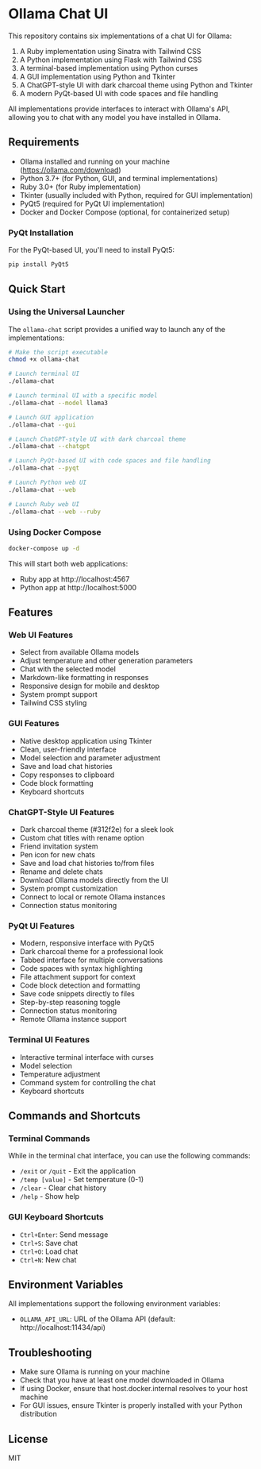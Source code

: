 # Ollama Chat UI

This repository contains six implementations of a chat UI for Ollama:

1. A Ruby implementation using Sinatra with Tailwind CSS
2. A Python implementation using Flask with Tailwind CSS
3. A terminal-based implementation using Python curses
4. A GUI implementation using Python and Tkinter
5. A ChatGPT-style UI with dark charcoal theme using Python and Tkinter
6. A modern PyQt-based UI with code spaces and file handling

All implementations provide interfaces to interact with Ollama's API, allowing you to chat with any model you have installed in Ollama.

## Requirements

- Ollama installed and running on your machine (https://ollama.com/download)
- Python 3.7+ (for Python, GUI, and terminal implementations)
- Ruby 3.0+ (for Ruby implementation)
- Tkinter (usually included with Python, required for GUI implementation)
- PyQt5 (required for PyQt UI implementation)
- Docker and Docker Compose (optional, for containerized setup)

### PyQt Installation

For the PyQt-based UI, you'll need to install PyQt5:

```bash
pip install PyQt5
```

## Quick Start

### Using the Universal Launcher

The `ollama-chat` script provides a unified way to launch any of the implementations:

```bash
# Make the script executable
chmod +x ollama-chat

# Launch terminal UI
./ollama-chat

# Launch terminal UI with a specific model
./ollama-chat --model llama3

# Launch GUI application
./ollama-chat --gui

# Launch ChatGPT-style UI with dark charcoal theme
./ollama-chat --chatgpt

# Launch PyQt-based UI with code spaces and file handling
./ollama-chat --pyqt

# Launch Python web UI
./ollama-chat --web

# Launch Ruby web UI
./ollama-chat --web --ruby
```

### Using Docker Compose

```bash
docker-compose up -d
```

This will start both web applications:
- Ruby app at http://localhost:4567
- Python app at http://localhost:5000

## Features

### Web UI Features
- Select from available Ollama models
- Adjust temperature and other generation parameters
- Chat with the selected model
- Markdown-like formatting in responses
- Responsive design for mobile and desktop
- System prompt support
- Tailwind CSS styling

### GUI Features
- Native desktop application using Tkinter
- Clean, user-friendly interface
- Model selection and parameter adjustment
- Save and load chat histories
- Copy responses to clipboard
- Code block formatting
- Keyboard shortcuts

### ChatGPT-Style UI Features
- Dark charcoal theme (#312f2e) for a sleek look
- Custom chat titles with rename option
- Friend invitation system
- Pen icon for new chats
- Save and load chat histories to/from files
- Rename and delete chats
- Download Ollama models directly from the UI
- System prompt customization
- Connect to local or remote Ollama instances
- Connection status monitoring

### PyQt UI Features
- Modern, responsive interface with PyQt5
- Dark charcoal theme for a professional look
- Tabbed interface for multiple conversations
- Code spaces with syntax highlighting
- File attachment support for context
- Code block detection and formatting
- Save code snippets directly to files
- Step-by-step reasoning toggle
- Connection status monitoring
- Remote Ollama instance support

### Terminal UI Features
- Interactive terminal interface with curses
- Model selection
- Temperature adjustment
- Command system for controlling the chat
- Keyboard shortcuts

## Commands and Shortcuts

### Terminal Commands
While in the terminal chat interface, you can use the following commands:
- `/exit` or `/quit` - Exit the application
- `/temp [value]` - Set temperature (0-1)
- `/clear` - Clear chat history
- `/help` - Show help

### GUI Keyboard Shortcuts
- `Ctrl+Enter`: Send message
- `Ctrl+S`: Save chat
- `Ctrl+O`: Load chat
- `Ctrl+N`: New chat

## Environment Variables

All implementations support the following environment variables:

- `OLLAMA_API_URL`: URL of the Ollama API (default: http://localhost:11434/api)

## Troubleshooting

- Make sure Ollama is running on your machine
- Check that you have at least one model downloaded in Ollama
- If using Docker, ensure that host.docker.internal resolves to your host machine
- For GUI issues, ensure Tkinter is properly installed with your Python distribution

## License

MIT